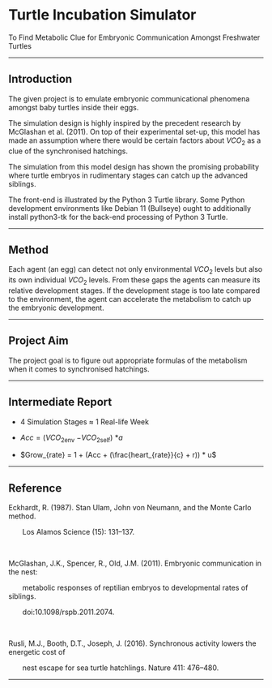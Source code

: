 # Turtle Incubation Simulator


To Find Metabolic Clue for Embryonic Communication Amongst Freshwater Turtles


---


## Introduction


The given project is to emulate embryonic communicational phenomena amongst baby turtles inside their eggs.


The simulation design is highly inspired by the precedent research by McGlashan et al. (2011). On top of their experimental set-up, this model has made an assumption where there would be certain factors about $VCO_2$ as a clue of the synchronised hatchings.


The simulation from this model design has shown the promising probability where turtle embryos in rudimentary stages can catch up the advanced siblings.


The front-end is illustrated by the Python 3 Turtle library. Some Python development environments like Debian 11 (Bullseye) ought to additionally install python3-tk for the back-end processing of Python 3 Turtle.


---


## Method


Each agent (an egg) can detect not only environmental $VCO_2$ levels but also its own individual $VCO_2$ levels. From these gaps the agents can measure its relative development stages. If the development stage is too late compared to the environment, the agent can accelerate the metabolism to catch up the embryonic development.


---


## Project Aim


The project goal is to figure out appropriate formulas of the metabolism when it comes to synchronised hatchings.


---


## Intermediate Report


- 4 Simulation Stages $\approx$ 1 Real-life Week


- $Acc = (VCO_2$<sub>env</sub> $- VCO_2$<sub>self</sub>) $* a$


- $Grow_{rate} = 1 + (Acc + (\frac{heart_{rate}}{c} + r)) * u$


---


## Reference


Eckhardt, R. (1987). Stan Ulam, John von Neumann, and the Monte Carlo method.

&nbsp;&nbsp;&nbsp;&nbsp;&nbsp;&nbsp; Los Alamos Science (15): 131–137.


<br>


McGlashan, J.K., Spencer, R., Old, J.M. (2011). Embryonic communication in the nest:

&nbsp;&nbsp;&nbsp;&nbsp;&nbsp;&nbsp; metabolic responses of reptilian embryos to developmental rates of siblings.

&nbsp;&nbsp;&nbsp;&nbsp;&nbsp;&nbsp; doi:10.1098/rspb.2011.2074.


<br>


Rusli, M.J., Booth, D.T., Joseph, J. (2016). Synchronous activity lowers the energetic cost of

&nbsp;&nbsp;&nbsp;&nbsp;&nbsp;&nbsp; nest escape for sea turtle hatchlings. Nature 411: 476–480.


---
